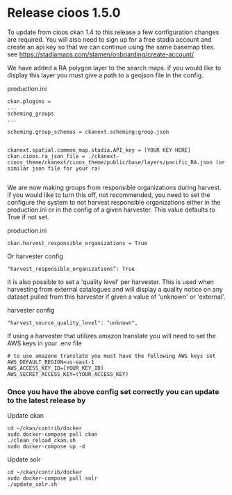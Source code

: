 # Release cioos 1.5.0 
To update from cioos ckan 1.4 to this release a few configuration changes are required. You will also 
need to sign up for a free stadia account and create an api key so that we can continue using the same 
basemap tiles. see https://stadiamaps.com/stamen/onboarding/create-account/

We have added a RA polygon layer to the search maps. if you would like to display this layer you must give 
a path to a geojson file in the config.

production.ini
```
ckan.plugins =
...
scheming_groups
...

scheming.group_schemas = ckanext.scheming:group.json


ckanext.spatial.common_map.stadia.API_key = [YOUR KEY HERE]
ckan.cioos.ra_json_file = ./ckanext-cioos_theme/ckanext/cioos_theme/public/base/layers/pacific_RA.json (or similar json file for your ra)


```

We are now making groups from responsible organizations during harvest. if you would like to 
turn this off, not recommended, you need to set the configure the system to not harvest 
responsible organizations either in the production.ini or in the config of a given harvester.
This value defaults to True if not set.

production.ini
```
ckan.harvest_responsible_organizations = True 
```

Or harvester config
```
"harvest_responsible_organizations”: True
```

It is also possible to set a 'quality level' per harvester. This is used when harvesting from external catalogues and will display a quality notice on any dataset pulled from this harvester if given a value of 'unknown' or 'external'.

harvester config
```
"harvest_source_quality_level": "unknown",
```

If using a harvester that utilizes amazon translate you will need to set the AWS keys in your .env file
```.env
# to use amazone translate you must have the following AWS keys set
AWS_DEFAULT_REGION=us-east-1
AWS_ACCESS_KEY_ID=[YOUR_KEY_ID]
AWS_SECRET_ACCESS_KEY=(YOUR_ACCESS_KEY)
```


### Once you have the above config set correctly you can update to the latest release by

Update ckan
```
cd ~/ckan/contrib/docker
sudo docker-compose pull ckan
./clean_reload_ckan.sh
sudo docker-compose up -d
```

Update solr 
```
cd ~/ckan/contrib/docker
sudo docker-compose pull solr
./update_solr.sh
```